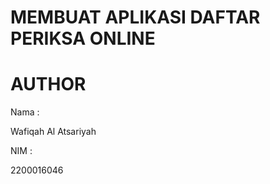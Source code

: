# MEMBUAT APLIKASI DAFTAR PERIKSA ONLINE

# AUTHOR

Nama :

Wafiqah Al Atsariyah

NIM :

2200016046
